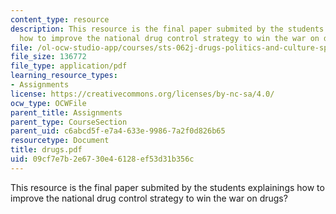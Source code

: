 ```yaml
---
content_type: resource
description: This resource is the final paper submited by the students explainings
  how to improve the national drug control strategy to win the war on drugs?
file: /ol-ocw-studio-app/courses/sts-062j-drugs-politics-and-culture-spring-2006/09cf7e7b2e6730e46128ef53d31b356c_drugs.pdf
file_size: 136772
file_type: application/pdf
learning_resource_types:
- Assignments
license: https://creativecommons.org/licenses/by-nc-sa/4.0/
ocw_type: OCWFile
parent_title: Assignments
parent_type: CourseSection
parent_uid: c6abcd5f-e7a4-633e-9986-7a2f0d826b65
resourcetype: Document
title: drugs.pdf
uid: 09cf7e7b-2e67-30e4-6128-ef53d31b356c
---
```

This resource is the final paper submited by the students explainings how to improve the national drug control strategy to win the war on drugs?